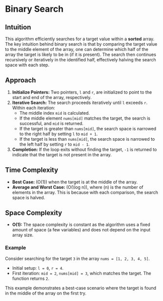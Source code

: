 # Binary Search

## Intuition

This algorithm efficiently searches for a target value within a **sorted** array. The key intuition behind binary search is that by comparing the target value to the middle element of the array, one can determine which half of the array the target is likely to be in (if it is present). The search then continues recursively or iteratively in the identified half, effectively halving the search space with each step.

## Approach

1. **Initialize Pointers:** Two pointers, `l` and `r`, are initialized to point to the start and end of the array, respectively.
2. **Iterative Search:** The search proceeds iteratively until `l` exceeds `r`. Within each iteration:
   - The middle index `mid` is calculated.
   - If the middle element `nums[mid]` matches the target, the search is successful, and `mid` is returned.
   - If the target is greater than `nums[mid]`, the search space is narrowed to the right half by setting `l` to `mid + 1`.
   - If the target is less than `nums[mid]`, the search space is narrowed to the left half by setting `r` to `mid - 1`.
3. **Completion:** If the loop exits without finding the target, `-1` is returned to indicate that the target is not present in the array.

## Time Complexity

- **Best Case:** \(O(1)\) when the target is at the middle of the array.
- **Average and Worst Case:** \(O(\log n)\), where \(n\) is the number of elements in the array. This is because with each comparison, the search space is halved.

## Space Complexity

- **O(1):** The space complexity is constant as the algorithm uses a fixed amount of space (a few variables) and does not depend on the input array size.

### Example

Consider searching for the target `3` in the array `nums = [1, 2, 3, 4, 5]`.

- Initial setup: `l = 0`, `r = 4`.
- First iteration: `mid = 2`, `nums[mid] = 3`, which matches the target. The function returns `2`.

This example demonstrates a best-case scenario where the target is found in the middle of the array on the first try.